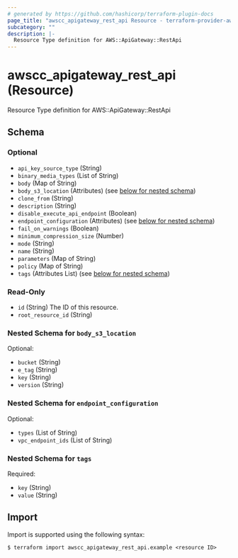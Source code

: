 ```yaml
---
# generated by https://github.com/hashicorp/terraform-plugin-docs
page_title: "awscc_apigateway_rest_api Resource - terraform-provider-awscc"
subcategory: ""
description: |-
  Resource Type definition for AWS::ApiGateway::RestApi
---
```


# awscc_apigateway_rest_api (Resource)

Resource Type definition for AWS::ApiGateway::RestApi



<!-- schema generated by tfplugindocs -->
## Schema

### Optional

- `api_key_source_type` (String)
- `binary_media_types` (List of String)
- `body` (Map of String)
- `body_s3_location` (Attributes) (see [below for nested schema](#nestedatt--body_s3_location))
- `clone_from` (String)
- `description` (String)
- `disable_execute_api_endpoint` (Boolean)
- `endpoint_configuration` (Attributes) (see [below for nested schema](#nestedatt--endpoint_configuration))
- `fail_on_warnings` (Boolean)
- `minimum_compression_size` (Number)
- `mode` (String)
- `name` (String)
- `parameters` (Map of String)
- `policy` (Map of String)
- `tags` (Attributes List) (see [below for nested schema](#nestedatt--tags))

### Read-Only

- `id` (String) The ID of this resource.
- `root_resource_id` (String)

<a id="nestedatt--body_s3_location"></a>
### Nested Schema for `body_s3_location`

Optional:

- `bucket` (String)
- `e_tag` (String)
- `key` (String)
- `version` (String)


<a id="nestedatt--endpoint_configuration"></a>
### Nested Schema for `endpoint_configuration`

Optional:

- `types` (List of String)
- `vpc_endpoint_ids` (List of String)


<a id="nestedatt--tags"></a>
### Nested Schema for `tags`

Required:

- `key` (String)
- `value` (String)

## Import

Import is supported using the following syntax:

```shell
$ terraform import awscc_apigateway_rest_api.example <resource ID>
```
